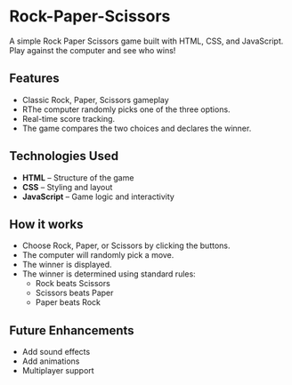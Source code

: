 # Rock-Paper-Scissors

A simple Rock Paper Scissors game built with HTML, CSS, and JavaScript. Play against the computer and see who wins!

## Features

- Classic Rock, Paper, Scissors gameplay
- RThe computer randomly picks one of the three options.
- Real-time score tracking.
- The game compares the two choices and declares the winner.

## Technologies Used

- **HTML** – Structure of the game
- **CSS** – Styling and layout
- **JavaScript** – Game logic and interactivity

## How it works
- Choose Rock, Paper, or Scissors by clicking the buttons.
- The computer will randomly pick a move.
- The winner is displayed.
- The winner is determined using standard rules:
    - Rock beats Scissors 
    - Scissors beats Paper 
    - Paper beats Rock 
 
## Future Enhancements

- Add sound effects
- Add animations
- Multiplayer support


